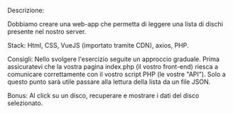 Descrizione:

Dobbiamo creare una web-app che permetta di leggere una lista di dischi presente nel nostro server.

Stack:
Html, CSS, VueJS (importato tramite CDN), axios, PHP.

Consigli:
Nello svolgere l'esercizio seguite un approccio graduale.
Prima assicuratevi che la vostra pagina index.php (il vostro front-end) riesca a comunicare correttamente con il vostro script PHP (le vostre "API").
Solo a questo punto sarà utile passare alla lettura della lista da un file JSON.

Bonus:
Al click su un disco, recuperare e mostrare i dati del disco selezionato.